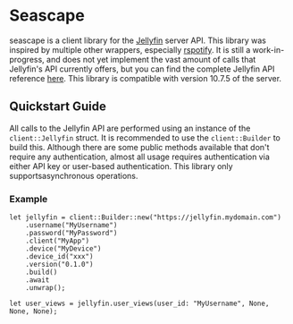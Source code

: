  # Seascape
seascape is a client library for the [Jellyfin](https://jellyfin.org) server API. This library was inspired by multiple other wrappers, especially [rspotify](https://github.com/ramsayleung/rspotify). It is still a work-in-progress, and does not yet implement the vast amount of calls that Jellyfin's API currently offers, but you can find the complete Jellyfin API reference [here](https://api.jellyfin.org). This library is compatible with version 10.7.5 of the server.

## Quickstart Guide

All calls to the Jellyfin API are performed using an instance of the `client::Jellyfin` struct. It is recommended to use the `client::Builder` to build this. Although there are some public methods available that don't require any authentication, almost all usage requires authentication via either API key or user-based authentication. This library only supportsasynchronous operations.

### Example

```
let jellyfin = client::Builder::new("https://jellyfin.mydomain.com")
    .username("MyUsername")
    .password("MyPassword")
    .client("MyApp")
    .device("MyDevice")
    .device_id("xxx")
    .version("0.1.0")
    .build()
    .await
    .unwrap();

let user_views = jellyfin.user_views(user_id: "MyUsername", None, None, None);   
```